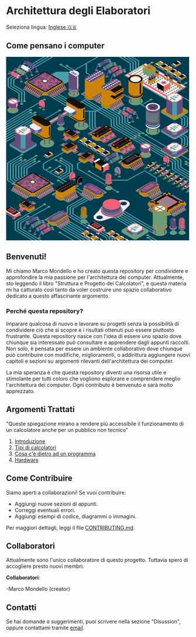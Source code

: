 # Architettura degli Elaboratori

Seleziona lingua: [Inglese 🇬🇧](../README.md)

## Come pensano i computer

![CalcNotes Logo](../images/compArchPic.png)

## Benvenuti!
Mi chiamo Marco Mondello e ho creato questa repository per condividere e approfondire la mia passione per l'architettura dei computer. Attualmente, sto leggendo il libro "Struttura e Progetto dei Calcolatori", e questa materia mi ha catturato così tanto da voler costruire uno spazio collaborativo dedicato a questo affascinante argomento.

### Perché questa repository?
Imparare qualcosa di nuovo e lavorare su progetti senza la possibilità di condividere ciò che si scopre e i risultati ottenuti può essere piuttosto frustrante. Questa repository nasce con l'idea di essere uno spazio dove chiunque sia interessato può consultare e apprendere dagli appunti raccolti. Non solo, è pensata per essere un ambiente collaborativo dove chiunque può contribuire con modifiche, miglioramenti, o addirittura aggiungere nuovi capitoli e sezioni su argomenti rilevanti dell'architettura dei computer.

La mia speranza è che questa repository diventi una risorsa utile e stimolante per tutti coloro che vogliono esplorare e comprendere meglio l'architettura dei computer. Ogni contributo è benvenuto e sarà molto apprezzato.



## Argomenti Trattati

"Queste spiegazione mirano a rendere più accessibile il funzionamento di un calcolatore anche per un pubblico non tecnico"

1. [Introduzione](introduzione.md)
2. [Tipi di calcolatori](tipiDiCalcolatori.md)
3. [Cosa c'è dietro ad un programma](cosaCeDietroAdUnProgramma.md)
4. [Hardware](Hardware_ita.md)

## Come Contribuire
Siamo aperti a collaborazioni! Se vuoi contribuire:
- Aggiungi nuove sezioni di appunti.
- Correggi eventuali errori.
- Aggiungi esempi di codice, diagrammi o immagini.

Per maggiori dettagli, leggi il file [CONTRIBUTING.md](CONTRIBUTING_ita.md).

## Collaboratori
Attualmente sono l'unico collaboratore di questo progetto. Tuttavia spero di accogliere presto nuovi membri. 

**Collaboratori**:

-Marco Mondello (creator)

## Contatti
Se hai domande o suggerimenti, puoi scrivere nella sezione "Disussion", oppure contattami tramite [email](mondellomarco03@gmail.com).
